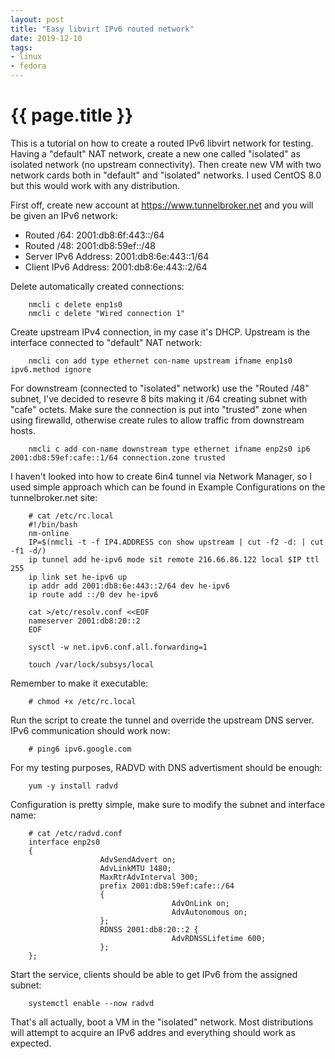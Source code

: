 ```yaml
---
layout: post
title: "Easy libvirt IPv6 routed network"
date: 2019-12-10
tags:
- linux
- fedora
---
```

{{ page.title }}
================

This is a tutorial on how to create a routed IPv6 libvirt network for testing.
Having a "default" NAT network, create a new one called "isolated" as isolated
network (no upstream connectivity). Then create new VM with two network cards
both in "default" and "isolated" networks. I used CentOS 8.0 but this would
work with any distribution.

First off, create new account at https://www.tunnelbroker.net and you will be
given an IPv6 network:

* Routed /64: 2001:db8:6f:443::/64
* Routed /48: 2001:db8:59ef::/48
* Server IPv6 Address: 2001:db8:6e:443::1/64
* Client IPv6 Address: 2001:db8:6e:443::2/64

Delete automatically created connections:

		nmcli c delete enp1s0
		nmcli c delete "Wired connection 1"

Create upstream IPv4 connection, in my case it's DHCP. Upstream is the
interface connected to "default" NAT network:

		nmcli con add type ethernet con-name upstream ifname enp1s0 ipv6.method ignore

For downstream (connected to "isolated" network) use the "Routed /48" subnet,
I've decided to resevre 8 bits making it /64 creating subnet with "cafe"
octets. Make sure the connection is put into "trusted" zone when using
firewalld, otherwise create rules to allow traffic from downstream hosts.

		nmcli c add con-name downstream type ethernet ifname enp2s0 ip6 2001:db8:59ef:cafe::1/64 connection.zone trusted

I haven't looked into how to create 6in4 tunnel via Network Manager, so I used
simple approach which can be found in Example Configurations on the
tunnelbroker.net site:

		# cat /etc/rc.local 
		#!/bin/bash
		nm-online
		IP=$(nmcli -t -f IP4.ADDRESS con show upstream | cut -f2 -d: | cut -f1 -d/)
		ip tunnel add he-ipv6 mode sit remote 216.66.86.122 local $IP ttl 255
		ip link set he-ipv6 up
		ip addr add 2001:db8:6e:443::2/64 dev he-ipv6
		ip route add ::/0 dev he-ipv6

		cat >/etc/resolv.conf <<EOF
		nameserver 2001:db8:20::2
		EOF

		sysctl -w net.ipv6.conf.all.forwarding=1

		touch /var/lock/subsys/local

Remember to make it executable:

		# chmod +x /etc/rc.local

Run the script to create the tunnel and override the upstream DNS server. IPv6
communication should work now:

		# ping6 ipv6.google.com

For my testing purposes, RADVD with DNS advertisment should be enough:

		yum -y install radvd

Configuration is pretty simple, make sure to modify the subnet and interface
name:

		# cat /etc/radvd.conf
		interface enp2s0
		{
						AdvSendAdvert on;
						AdvLinkMTU 1480;
						MaxRtrAdvInterval 300;
						prefix 2001:db8:59ef:cafe::/64
						{
										AdvOnLink on;
										AdvAutonomous on;
						};
						RDNSS 2001:db8:20::2 {
										AdvRDNSSLifetime 600;
						};
		};

Start the service, clients should be able to get IPv6 from the assigned subnet:

		systemctl enable --now radvd

That's all actually, boot a VM in the "isolated" network. Most distributions
will attempt to acquire an IPv6 addres and everything should work as expected.
